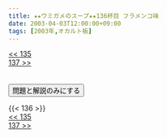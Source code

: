 ```yaml
---
title: ★★ウミガメのスープ★★136杯目 フラメンコ味
date: 2003-04-03T12:00:00+09:00
tags: [2003年,オカルト板]
---
```

<div class="th_left"><a href="../135"><< 135</a></div>
<div class="th_right"><a href="../137">137 >></a></div>
<br><br>
<script src="../../js/cupsoup.js"></script>
<form>
<input type="button" value="問題と解説のみにする" onClick="toggleCupsoup()">
</form>
{{< 136 >}}
<div class="th_left"><a href="../135"><< 135</a></div>
<div class="th_right"><a href="../137">137 >></a></div>